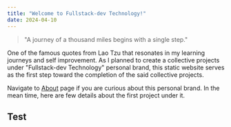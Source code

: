 ```yaml
---
title: "Welcome to Fullstack-dev Technology!"
date: 2024-04-10
---
```



> "A journey of a thousand miles begins with a single step."

One of the famous quotes from Lao Tzu that resonates in my learning journeys and self improvement.  As I planned to create a collective projects under "Fullstack-dev Technology" personal brand, this static website serves as the first step toward the completion of the said collective projects.

Navigate to [About](/about) page if you are curious about this personal brand. In the mean time, here are few details about the first project under it.

## Test
